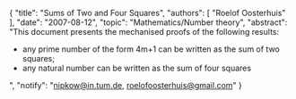 {
    "title": "Sums of Two and Four Squares",
    "authors": [
        "Roelof Oosterhuis"
    ],
    "date": "2007-08-12",
    "topic": "Mathematics/Number theory",
    "abstract": "This document presents the mechanised proofs of the following results:<ul><li>any prime number of the form 4m+1 can be written as the sum of two squares;</li><li>any natural number can be written as the sum of four squares</li></ul>",
    "notify": "nipkow@in.tum.de, roelofoosterhuis@gmail.com"
}